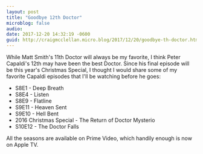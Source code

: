 ```yaml
---
layout: post
title: "Goodbye 12th Doctor"
microblog: false
audio: 
date: 2017-12-20 14:32:19 -0600
guid: http://craigmcclellan.micro.blog/2017/12/20/goodbye-th-doctor.html
---
```

While Matt Smith's 11th Doctor will always be my favorite, I think Peter Capaldi's 12th may have been the best Doctor. Since his final episode will be this year's Christmas Special, I thought I would share some of my favorite Capaldi episodes that I'll be watching before he goes:

- S8E1 - Deep Breath
- S8E4 - Listen
- S8E9 - Flatline
- S9E11 - Heaven Sent
- S9E10 - Hell Bent
- 2016 Christmas Special - The Return of Doctor Mysterio
- S10E12 - The Doctor Falls

All the seasons are available on Prime Video, which handily enough is now on Apple TV.
